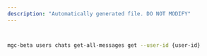 ```yaml
---
description: "Automatically generated file. DO NOT MODIFY"
---
```


```bash


mgc-beta users chats get-all-messages get --user-id {user-id}

```